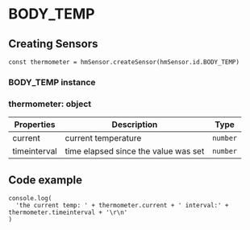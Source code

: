 
# BODY\_TEMP

## Creating Sensors[​](/docs/1.0/reference/device-app-api/hmSensor/sensorId/BODY_TEMP/#creating-sensors "Direct link to Creating Sensors")

```
const thermometer = hmSensor.createSensor(hmSensor.id.BODY_TEMP)  

```
### BODY\_TEMP instance[​](/docs/1.0/reference/device-app-api/hmSensor/sensorId/BODY_TEMP/#body_temp-instance "Direct link to BODY_TEMP instance")

### thermometer: object[​](/docs/1.0/reference/device-app-api/hmSensor/sensorId/BODY_TEMP/#thermometer-object "Direct link to thermometer: object")

| Properties | Description | Type |
| --- | --- | --- |
| current | current temperature | `number` |
| timeinterval | time elapsed since the value was set | `number` |

## Code example[​](/docs/1.0/reference/device-app-api/hmSensor/sensorId/BODY_TEMP/#code-example "Direct link to Code example")

```
console.log(  
  'the current temp: ' + thermometer.current + ' interval:' + thermometer.timeinterval + '\r\n'  
)  

```
